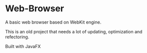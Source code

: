 # Web-Browser
A basic web browser based on WebKit engine.

This is an old project that needs a lot of updating, optimization and refectoring.

Built with JavaFX
